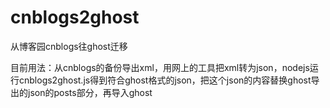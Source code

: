 # cnblogs2ghost
从博客园cnblogs往ghost迁移

目前用法：从cnblogs的备份导出xml，用网上的工具把xml转为json，nodejs运行cnblogs2ghost.js得到符合ghost格式的json，把这个json的内容替换ghost导出的json的posts部分，再导入ghost
